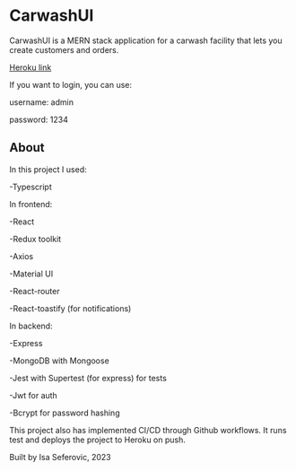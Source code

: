 # CarwashUI

CarwashUI is a MERN stack application for a carwash facility that lets you create customers and orders.

[Heroku link](https://carwash.herokuapp.com/login)

If you want to login, you can use:


username: admin


password: 1234

## About

In this project I used:

-Typescript

In frontend:

-React

-Redux toolkit

-Axios

-Material UI

-React-router

-React-toastify (for notifications)


In backend:

-Express

-MongoDB with Mongoose

-Jest with Supertest (for express) for tests

-Jwt for auth

-Bcrypt for password hashing


This project also has implemented CI/CD through Github workflows.
It runs test and deploys the project to Heroku on push.


Built by Isa Seferovic, 2023